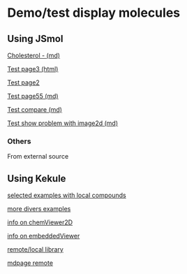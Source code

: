 # Demo/test display molecules
## Using JSmol

[Cholesterol -  (md)](page4)

[Test page3 (html)](page3)

[Test page2](page2)

[Test page55 (md)](page5)

[Test compare (md)](compare)

[Test show problem with image2d (md)](page11)

<script type="text/javascript" src="https://chemapps.stolaf.edu/jmol/jmol.php?source=data/menthol-3D.mol&link=Pop 3D structure of menthol"></script>

<script type="text/javascript" src="https://chemapps.stolaf.edu/jmol/jmol.php?source=data/menthol-3D.mol&inline=1&isfirst=false&width=150"></script>
<p></p>
  
### Others

From external source

<script type="text/javascript" src="https://chemapps.stolaf.edu/jmol/jmol.php?source=https://static.molinstincts.com/sdf_3d/cholesterol-3D-structure-CT1001897301.sdf&link=Pop up 3D structure of cholesterol"></script>

## Using Kekule
[selected examples with local compounds](page12)

[more divers examples](page13)

[info on chemViewer2D](https://partridgejiang.github.io/Kekule.js/demos/demoLauncher.html?id=chemViewer2D) 

[info on embeddedViewer](https://partridgejiang.github.io/Kekule.js/demos/demoLauncher.html?id=chemViewer2D) 


[remote/local library](page14)

[mdpage remote](page15)
